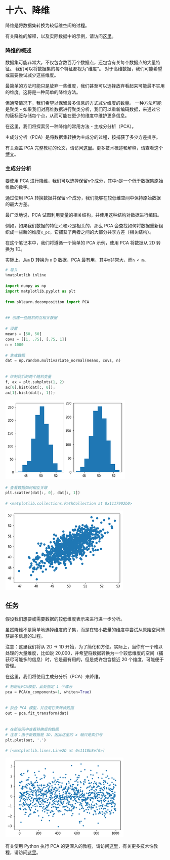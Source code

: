 
# 十六、降维


降维是将数据集转换为较低维空间的过程。

有关降维的解释，以及实际数据中的示例，请访问[这里](http://colah.github.io/posts/2014-10-Visualizing-MNIST/)。

### 降维的概述

数据集可能非常大，不仅包含数百万个数据点，还包含有关每个数据点的大量特征。 我们可以将数据集的每个特征都视为“维度”。 对于高维数据，我们可能希望或需要尝试减少这些维度。

最简单的方法可能只是放弃一些维度，我们甚至可以选择放弃看起来可能最不实用的维度。这将是一种简单的降维方法。

但通常情况下，我们希望以保留最多信息的方式减少维度的数量。 一种方法可能是聚类 - 如果我们对高维数据进行聚类分析，我们可以重新编码数据，来通过它的簇标签存储每个点，从而可能在更少的维度中维护更多信息。

在这里，我们将探索另一种降维的常用方法 - 主成分分析（PCA）。

主成分分析（PCA）是将数据集转换为主成分的过程，按捕获了多少方差排序。

有关涵盖 PCA 完整教程的论文，请访问[这里](https://arxiv.org/pdf/1404.1100.pdf)。更多技术概述和解释，请查看这个[博文](http://alexhwilliams.info/itsneuronalblog/2016/03/27/pca/)。

### 主成分分析

要使用 PCA 进行降维，我们可以选择保留`n`个成分，其中`n`是一个低于数据集原始维数的数字。

通过使用 PCA 转换数据并保留`n`个成分，我们能够在较低维空间中保持原始数据的最大方差。

最广泛地说，PCA 试图利用变量的相关结构，并使用这种结构对数据进行编码。

例如，如果我们数据的特征`x1`和`x2`是相关的，那么 PCA 会查找如何将数据重新组织成一些新的维度`x_pc`，它捕获了两者之间的大部分共享方差（相关结构）。

在这个笔记本中，我们将遵循一个简单的 PCA 示例，使用 PCA 将数据从 2D 转换为 1D。

实际上，从`m` D 转换为 `n` D 数据，PCA 最有用，其中`m`非常大，而`n < m`。

```python
# 导入
%matplotlib inline

import numpy as np
import matplotlib.pyplot as plt

from sklearn.decomposition import PCA


## 创建一些随机的互相关数据

# 设置
means = [50, 50]
covs = [[1, .75], [.75, 1]]
n = 1000

# 生成数据
dat = np.random.multivariate_normal(means, covs, n)


# 绘制我们的两个随机变量
f, ax = plt.subplots(1, 2)
ax[0].hist(dat[:, 0]);
ax[1].hist(dat[:, 1]);
```


![png](img/16-DimensionalityReduction_7_0.png)



```python
# 查看数据如何相互关联
plt.scatter(dat[:, 0], dat[:, 1])

# <matplotlib.collections.PathCollection at 0x1117902b0>
```

![png](img/16-DimensionalityReduction_8_1.png)


## 任务

假设我们想要或需要数据的较低维度表示来进行进一步分析。

虽然降维不是简单地选择维度的子集，而是在较小数量的维度中尝试从原始空间捕获最多信息的过程。

注意：这里我们将从 2D -> 1D 开始，为了简化和方便。实际上，当你有一个难以处理的大量维度，比如说 20,000，并希望将数据转换为一个较低维度的空间（捕获尽可能多的信息）时，它是最有用的，但是或许包含接近 20 个维度，可能便于管理。

在这里，我们将使用主成分分析（PCA）来降维。

```python
# 初始化PCA模型，此处指定 1 个成分
pca = PCA(n_components=1, whiten=True)


# 拟合 PCA 模型，并应用它来转换数据
out = pca.fit_transform(dat)


# 在新空间中查看转换后的数据
# 注意：由于新数据是 1D，因此这里的 x 轴只是索引号
plt.plot(out, '.')

# [<matplotlib.lines.Line2D at 0x1118b8ef0>]
```

![png](img/16-DimensionalityReduction_12_1.png)

有关使用 Python 执行 PCA 的更深入的教程，请访问[这里](https://towardsdatascience.com/pca-using-python-scikit-learn-e653f8989e60)，有关更多技术性教程，请访问[这里](http://sebastianraschka.com/Articles/2015_pca_in_3_steps.html)。
